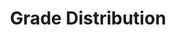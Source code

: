 ---
title: Grade Distribution
nav_order: 4
parent: Syllabus
is_anchor_child: true
anchor_url: grade_distribution
---